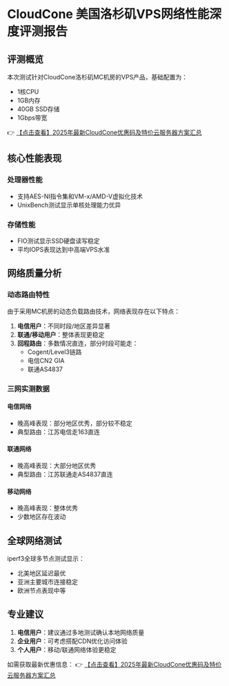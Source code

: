 # CloudCone 美国洛杉矶VPS网络性能深度评测报告

## 评测概览
本次测试针对CloudCone洛杉矶MC机房的VPS产品，基础配置为：
- 1核CPU
- 1GB内存
- 40GB SSD存储
- 1Gbps带宽

👉 [【点击查看】2025年最新CloudCone优惠码及特价云服务器方案汇总](https://bit.ly/Cloudcone)

## 核心性能表现
### 处理器性能
- 支持AES-NI指令集和VM-x/AMD-V虚拟化技术
- UnixBench测试显示单核处理能力优异

### 存储性能
- FIO测试显示SSD硬盘读写稳定
- 平均IOPS表现达到中高端VPS水准

## 网络质量分析
### 动态路由特性
由于采用MC机房的动态负载路由技术，网络表现存在以下特点：
1. **电信用户**：不同时段/地区差异显著
2. **联通/移动用户**：整体表现更稳定
3. **回程路由**：多数情况直连，部分时段可能走：
   - Cogent/Level3链路
   - 电信CN2 GIA
   - 联通AS4837

### 三网实测数据
#### 电信网络
- 晚高峰表现：部分地区优秀，部分较不稳定
- 典型路由：江苏电信走163直连

#### 联通网络
- 晚高峰表现：大部分地区优秀
- 典型路由：江苏联通走AS4837直连

#### 移动网络
- 晚高峰表现：整体优秀
- 少数地区存在波动

## 全球网络测试
iperf3全球多节点测试显示：
- 北美地区延迟最优
- 亚洲主要城市连接稳定
- 欧洲节点表现中等

## 专业建议
1. **电信用户**：建议通过多地测试确认本地网络质量
2. **企业用户**：可考虑搭配CDN优化访问体验
3. **个人用户**：移动/联通网络体验更稳定

如需获取最新优惠信息：
👉 [【点击查看】2025年最新CloudCone优惠码及特价云服务器方案汇总](https://bit.ly/Cloudcone)
